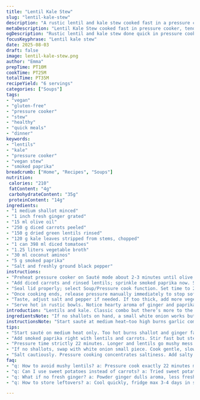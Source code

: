 ```yaml
---
title: "Lentil Kale Stew"
slug: "lentil-kale-stew"
description: "A rustic lentil and kale stew cooked fast in a pressure cooker. Uses sweet potatoes swapped for carrots, with coconut aminos replacing red wine vinegar. Aromatic base of shallots and ginger, plus smoky paprika for depth. Textures: tender lentils, soft carrots, wilted kale. Adjust cooking pressure manually to avoid mushy lentils. Taste fresh, earthy, slightly tangy. Naturally vegan, gluten-free, free of nuts, dairy, and eggs. Ideal for a hearty weeknight meal."
metaDescription: "Lentil Kale Stew cooked fast in pressure cooker, tender lentils, soft carrots, and wilted kale with smoked paprika and ginger aroma. Vegan and gluten-free hearty meal."
ogDescription: "Rustic lentil and kale stew done quick in pressure cooker. Earthy lentils, sweet carrots, bright kale with smoky paprika and fresh ginger. Vegan, filling, real food."
focusKeyphrase: "Lentil kale stew"
date: 2025-08-03
draft: false
image: lentil-kale-stew.png
author: "Emma"
prepTime: PT10M
cookTime: PT25M
totalTime: PT35M
recipeYield: "6 servings"
categories: ["Soups"]
tags:
- "vegan"
- "gluten-free"
- "pressure cooker"
- "stew"
- "healthy"
- "quick meals"
- "dinner"
keywords:
- "lentils"
- "kale"
- "pressure cooker"
- "vegan stew"
- "smoked paprika"
breadcrumb: ["Home", "Recipes", "Soups"]
nutrition: 
 calories: "210"
 fatContent: "4g"
 carbohydrateContent: "35g"
 proteinContent: "14g"
ingredients:
- "1 medium shallot minced"
- "1 inch fresh ginger grated"
- "15 ml olive oil"
- "250 g diced carrots peeled"
- "150 g dried green lentils rinsed"
- "120 g kale leaves stripped from stems, chopped"
- "1 can 398 ml diced tomatoes"
- "1.25 liters vegetable broth"
- "30 ml coconut aminos"
- "5 g smoked paprika"
- "Salt and freshly ground black pepper"
instructions:
- "Preheat pressure cooker on Sauté mode about 2-3 minutes until olive oil shimmers; add shallot and ginger, stirring constantly. Cook until softened but not browned – simmer smell sharp, hints of ginger. Avoid burning or over-browning; keeps base clean, aromatic."
- "Add diced carrots and rinsed lentils; sprinkle smoked paprika now. Stir quickly to toast paprika, releasing smoky aroma. Pour in diced tomatoes and vegetable broth; season with salt, pepper, and coconut aminos. Mix well to incorporate flavors."
- "Seal lid properly; select Soup/Pressure cook function. Set time to 22 minutes; lentils tender but intact, carrots soft yet holding form. Don’t exceed or lentils become gluey. Float kale over broth–will steam with residual heat."
- "Once cooking ends, release pressure manually immediately to stop softening. Open lid carefully. Stir in kale thoroughly, letting residual heat wilt leaves without overcooking; bright color should remain."
- "Taste, adjust salt and pepper if needed. If too thick, add more vegetable broth or water. For extra tang, squeeze fresh lemon juice instead of vinegar; citrus adds brightness without harshness."
- "Serve hot in rustic bowls. Notice hearty aroma of ginger and paprika mingling with earthiness. Thick broth clinging to tender lentils and vibrant kale makes spoonfuls deeply satisfying."
introduction: "Lentils and kale. Classic combo but there’s more to the story. Tried this with sweet potatoes–too soft, mushy and bland. Switched carrots–better bite, natural sweetness. Also ditched red wine vinegar, replaced with coconut aminos for mellow tang without the sharpness. Ginger adds warmth, freshly grated—not powder, don’t cheat. Shallots instead of poireau; milder, perfect base. Smoke paprika for that subtle woodsy undercurrent. Pressure cooker cuts down cooking time but watch that lentils don’t turn to paste. Learned to stop cooking right on time, releasing pressure manually. Leaves come last, steamed with residual heat. Bowl fills kitchen with layered aromas. Thick broth with chunks you want to chew, kale pieces still vibrant green. No fluff here. Real, honest, home cooking that fills you up and sticks."
ingredientsNote: "If no shallots on hand, a small white onion works but watch for stronger flavor; cook gently to avoid bitterness. Fresh ginger is crucial; powdered ginger dulls brightness. Carrots in place of sweet potatoes give better texture and balance sweetness naturally. Diced tomatoes canned fire-roasted add depth, but plain works. Coconut aminos deliver gentle umami and sweet note; if unavailable, swap for balsamic vinegar but reduce amount to avoid overpowering acidity. Kale leaves stripped of stems prevent fibrous strings in stew; stem removal tedious but worth it. Use green lentils because they hold shape better than red, avoiding that mushy mess common in overcooked lentils. Olive oil quality matters here; slightly peppery oil adds background heat and aroma. Season early with smoky paprika—it’s the bone of the flavor profile. Salt after cooking adjustment to avoid over salting during pressure cooking. Vegetable broth homemade or low-sodium store-bought, or water plus bouillon cube in a pinch."
instructionsNote: "Start sauté at medium heat—too high burns garlic components fast, turning bitter and spoiling base. Shallots and ginger need care: translucent is the cue, smell sharp and fresh, not browned. Add lentils and carrots right after, stir to coat with smoked paprika, tossing for 30 seconds to toast—not burnt. Liquids go in before locking lid. Seal tight—pressure buildup essential to tenderize lentils quickly. Twenty-two minutes pressure cooking; follow machine; manual release immediately when done, so cooking stops exactly. Too long and lentils glue. Open lid carefully—steam hot, watch kale addition now. Stir kale thoroughly, use residual heat only; kale wilts quickly. Taste before serving. Salt is adjustable but better to add later—pressure cooker concentrates salt. Texture test: lentils yield slightly under bite but not disintegrate. Broth thick but pourable. If too dense, thin with broth or water warmed to maintain temperature. Final note: lemon juice optional; adds brightness and cuts richness from starch. Serve warm, rustic style in bowls; spoon thick chunks and leafy greens."
tips:
- "Start sauté on medium heat only. Too hot burns shallot and ginger fast; bitter taste wrecks base. Wait for olive oil to shimmer. Smell sharp, fresh. Shallots translucent but not browned is key. Ginger frags floating but no burnt edges. Timing here controls entire stew flavor."
- "Add smoked paprika right with lentils and carrots. Stir fast but steady. Toasting paprika releases deep woodsy smoke aroma. Don’t skip quick tossing; avoids burnt spots. Paprika’s the backbone–layer of heat and earthiness without overpowering. Always sprinkle early, never late."
- "Pressure time strictly 22 minutes. Longer and lentils go mushy mess. Use manual release asap after cooking ends. Opens lid steam hissing signals stop. Residual heat then wilts kale only. Kale last minute or turns limp green sludge. Watch texture visually, not just timer."
- "If no shallots, swap with white onion small piece. Cook gentle, slow stir, or risk bitterness. Fresh ginger essential. Powder dulls top notes, flat flavor. Carrots replace sweet potatoes for bite and mellow sweetness; sweet potatoes too soft, tend to dissolve. Keep notes, adjust next cook if texture off."
- "Salt cautiously. Pressure cooking concentrates saltiness. Add salty seasoning near end or after taste test. Coconut aminos instead of red wine vinegar for mellow tang; if missing, balsamic vinegar works but less amount. Use homemade broth or low sodium, keep control over sodium levels. Water plus bouillon cube if no broth."
faq:
- "q: How to avoid mushy lentils? a: Pressure cook exactly 22 minutes max. Manual release immediately. Don’t wait or lentils glue. Use green lentils only; they hold shape better. Red lentils break down fast. Watch timer closely, smell changes, and pressure sounds inform doneness."
- "q: Can I use sweet potatoes instead of carrots? a: Tried sweet potatoes before. Ended mushy, bland flavor. Carrots add crunch and natural sweetness balance. If sweet potato, reduce cooking time or add at different stage to avoid mess. Textural changes critical, not just taste."
- "q: What if no fresh ginger? a: Powder ginger dulls aroma, less fresh zing. If powder, add less and with caution; flavor muffled. Best fresh grated. Alternative is galangal or turmeric but changes profile. Fresh root needed for warming spicy notes that pop after cooking."
- "q: How to store leftovers? a: Cool quickly, fridge max 3-4 days in sealed container. Reheat gently, avoid boiling or lentils break down more. Freeze in portions, thaw in fridge overnight. Texture softens but flavors deepen. Add fresh kale or lemon juice after reheating for brightness."

---
```

